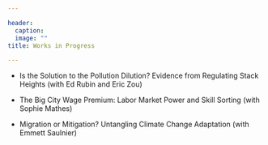 ```yaml
---

header:
  caption: 
  image: ""
title: Works in Progress

---
```

- Is the Solution to the Pollution Dilution? Evidence from Regulating Stack Heights (with Ed Rubin and Eric Zou)

- The Big City Wage Premium: Labor Market Power and Skill Sorting (with Sophie Mathes)

- Migration or Mitigation? Untangling Climate Change Adaptation (with Emmett Saulnier)